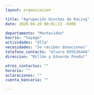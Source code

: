 ```yaml
---
layout: organizacion

title: "Agrupación Hinchas de Racing"
date: 2020-04-20 00:01:13 -0300

departamento: "Montevideo"
barrio: "Sayago"
actividades: "Olla"
necesidades: "Se reciben donaciones"
telefono_contacto: "Alvaro 095536444"
direccion: "Millán y Eduardo Pondal"

otros_contactos: ""
horario: ""
aclaraciones: ""
cuenta_bancaria: ""

---
```

